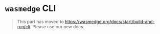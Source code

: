 # `wasmedge` CLI

> This part has moved to <https://wasmedge.org/docs/start/build-and-run/cli>. Please use our new docs.
